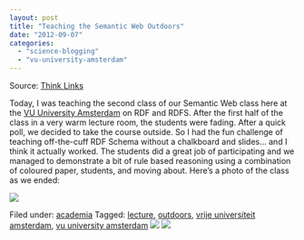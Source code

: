```yaml
---
layout: post
title: "Teaching the Semantic Web Outdoors"
date: "2012-09-07"
categories: 
  - "science-blogging"
  - "vu-university-amsterdam"
---
```


Source: [Think Links](http://thinklinks.wordpress.com/feed/)

Today, I was teaching the second class of our Semantic Web class here at the [VU University Amsterdam](http://www.vu.nl) on RDF and RDFS. After the first half of the class in a very warm lecture room, the students were fading. After a quick poll, we decided to take the course outside. So I had the fun challenge of teaching off-the-cuff RDF Schema without a chalkboard and slides… and I think it actually worked. The students did a great job of participating and we managed to demonstrate a bit of rule based reasoning using a combination of coloured paper, students, and moving about. Here’s a photo of the class as we ended:

[![](http://thinklinks.files.wordpress.com/2012/09/photo-1.jpg?w=500&h=375)](http://thinklinks.files.wordpress.com/2012/09/photo-1.jpg)

  
Filed under: [academia](http://thinklinks.wordpress.com/category/academia/) Tagged: [lecture](http://thinklinks.wordpress.com/tag/lecture/), [outdoors](http://thinklinks.wordpress.com/tag/outdoors/), [vrije universiteit amsterdam](http://thinklinks.wordpress.com/tag/vrije-universiteit-amsterdam/), [vu university amsterdam](http://thinklinks.wordpress.com/tag/vu-university-amsterdam/) [![](http://feeds.wordpress.com/1.0/comments/thinklinks.wordpress.com/429/)](http://feeds.wordpress.com/1.0/gocomments/thinklinks.wordpress.com/429/) ![](http://stats.wordpress.com/b.gif?host=thinklinks.wordpress.com&blog=5274753&post=429&subd=thinklinks&ref=&feed=1)
